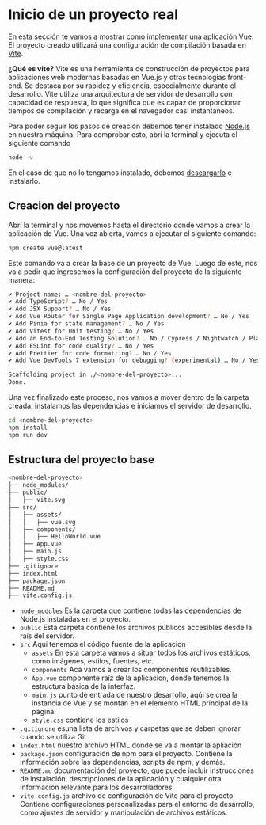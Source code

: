 # Inicio de un proyecto real

En esta sección te vamos a mostrar como implementar una aplicación Vue. El proyecto creado utilizará una configuración de compilación basada en [Vite](https://vitejs.dev/).

**¿Qué es vite?** Vite es una herramienta de construcción de proyectos para aplicaciones web modernas basadas en Vue.js y otras tecnologías front-end. Se destaca por su rapidez y eficiencia, especialmente durante el desarrollo. Vite utiliza una arquitectura de servidor de desarrollo con capacidad de respuesta, lo que significa que es capaz de proporcionar tiempos de compilación y recarga en el navegador casi instantáneos.

Para poder seguir los pasos de creación debemos tener instalado [Node.js](https://nodejs.org/en) en nuestra máquina. Para comprobar esto, abrí la terminal y ejecuta el siguiente comando

```bash
node -v
```

En el caso de que no lo tengamos instalado, debemos [descargarlo](https://nodejs.org/en/download) e instalarlo.

## Creacion del proyecto

Abrí la terminal y nos movemos hasta el directorio donde vamos a crear la aplicación de Vue. Una vez abierta, vamos a ejecutar el siguiente comando:

```bash
npm create vue@latest
```

Este comando va a crear la base de un proyecto de Vue. Luego de este, nos va a pedir que ingresemos la configuración del proyecto de la siguiente manera:

```bash
✔ Project name: … <nombre-del-proyecto>
✔ Add TypeScript? … No / Yes
✔ Add JSX Support? … No / Yes
✔ Add Vue Router for Single Page Application development? … No / Yes
✔ Add Pinia for state management? … No / Yes
✔ Add Vitest for Unit testing? … No / Yes
✔ Add an End-to-End Testing Solution? … No / Cypress / Nightwatch / Playwright
✔ Add ESLint for code quality? … No / Yes
✔ Add Prettier for code formatting? … No / Yes
✔ Add Vue DevTools 7 extension for debugging? (experimental) … No / Yes

Scaffolding project in ./<nombre-del-proyecto>...
Done.
```

Una vez finalizado este proceso, nos vamos a mover dentro de la carpeta creada, instalamos las dependencias e iniciamos el servidor de desarrollo.

```bash
cd <nombre-del-proyecto>
npm install
npm run dev
```

## Estructura del proyecto base

```bash
<nombre-del-proyecto>
├── node_modules/
├── public/
│   ├── vite.svg
├── src/
│   ├── assets/
│   │   ├── vue.svg
│   ├── components/
│   │   ├── HelloWorld.vue
│   ├── App.vue
│   ├── main.js
│   ├── style.css
├── .gitignore
├── index.html
├── package.json
├── README.md
├── vite.config.js
```

  - `node_modules` Es la carpeta que contiene todas las dependencias de Node.js instaladas en el proyecto.
  - `public` Esta carpeta contiene los archivos públicos accesibles desde la raís del servidor.
  - `src` Aqui tenemos el código fuente de la aplicacion
    - `assets` En esta carpeta vamos a situar todos los archivos estáticos, como imágenes, estilos, fuentes, etc.
    - `components` Acá vamos a crear los componentes reutilizables.
    - `App.vue` componente raíz de la aplicacion, donde tenemos la estructura básica de la interfaz.
    - `main.js` punto de entrada de nuestro desarrollo, aqúi se crea la instancia de Vue y se montan en el elemento HTML principal de la página.
    - `style.css` contiene los estilos
  - `.gitignore` esuna lista de archivos y carpetas que se deben ignorar cuando se utiliza Git
  - `index.html` nuestro archivo HTML donde se va a montar la apliación
  - `package.json` configuración de npm para el proyecto. Contiene la información sobre las dependencias, scripts de npm, y demás.
  - `README.md` documentación del proyecto, que puede incluir instrucciones de instalación, descripciones de la aplicación y cualquier otra información relevante para los desarrolladores.
  - `vite.config.js` archivo de configuración de Vite para el proyecto. Contiene configuraciones personalizadas para el entorno de desarrollo, como ajustes de servidor y manipulación de archivos estáticos.